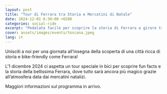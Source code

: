 ```yaml
---
layout: post
title: "Tour di Ferrara tra Storia e Mercatini di Natale"
date: 2024-12-01 8:30:00 +0200
categories: social-ride
excerpt: "Pedalata facile per scoprire la storia di Ferrara e girare tra i mercatini natalizi"
cover: assets/images/events/toscana.jpeg
lang: it
---
```


Unisciti a noi per una giornata all’insegna della scoperta di una città ricca di storia e bike-friendly come Ferrara!

L'1 dicembre 2024 ci aspetta un tour speciale in bici per scoprire fun facts e la storia della bellissima Ferrara, dove tutto sarà ancora più magico grazie all’atmosfera data dai mercatini natalizi.

Maggiori informazioni sul programma in arrivo.
